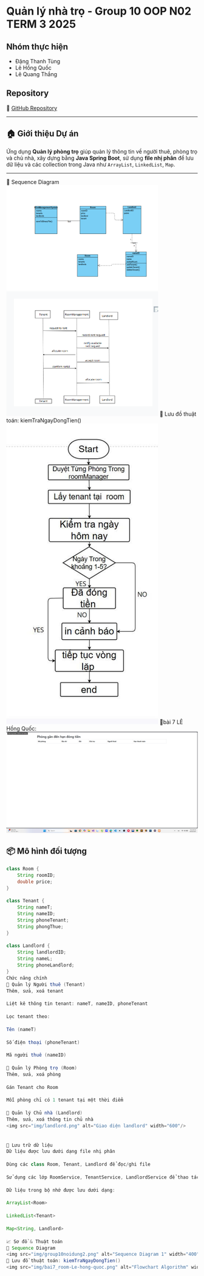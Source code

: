 # Quản lý nhà trọ - Group 10 OOP N02 TERM 3 2025

## Nhóm thực hiện
- Đặng Thanh Tùng  
- Lê Hồng Quốc  
- Lê Quang Thắng  

## Repository
🔗 [GitHub Repository](https://github.com/hoangquoc03/Group10_OOP_N02_term3_2025)

---

## 🏠 Giới thiệu Dự án

Ứng dụng **Quản lý phòng trọ** giúp quản lý thông tin về người thuê, phòng trọ và chủ nhà, xây dựng bằng **Java Spring Boot**, sử dụng **file nhị phân** để lưu dữ liệu và các collection trong Java như `ArrayList`, `LinkedList`, `Map`.

---
🔹 Sequence Diagram
<img src="img/group10noidung2.png" alt="Sequence Diagram 1" width="400"/> <img src="img/group10noidung3.png" alt="Sequence Diagram 2" width="400"/>
🔹 Lưu đồ thuật toán: kiemTraNgayDongTien()
 <img src="img/thuattoanbai5.png" alt="Sequence Diagram 2" width="400"/>
 🔹bài 7 LÊ Hồng Quốc:
<img src="img/bai7_room-Le-hong-quoc.png" alt="Flowchart Algorithm" width="600"/>

## 📦 Mô hình đối tượng

```java
class Room {
    String roomID;
    double price;
}

class Tenant {
    String nameT;
    String nameID;
    String phoneTenant;
    String phongThue;
}

class Landlord {
    String landlordID;
    String nameL;
    String phoneLandlord;
}
Chức năng chính
🔸 Quản lý Người thuê (Tenant)
Thêm, sửa, xoá tenant

Liệt kê thông tin tenant: nameT, nameID, phoneTenant

Lọc tenant theo:

Tên (nameT)

Số điện thoại (phoneTenant)

Mã người thuê (nameID)

🔸 Quản lý Phòng trọ (Room)
Thêm, sửa, xoá phòng

Gán Tenant cho Room

Mỗi phòng chỉ có 1 tenant tại một thời điểm

🔸 Quản lý Chủ nhà (Landlord)
Thêm, sửa, xoá thông tin chủ nhà
<img src="img/landlord.png" alt="Giao diện landlord" width="600"/>


💾 Lưu trữ dữ liệu
Dữ liệu được lưu dưới dạng file nhị phân

Dùng các class Room, Tenant, Landlord để đọc/ghi file

Sử dụng các lớp RoomService, TenantService, LandlordService để thao tác dữ liệu

Dữ liệu trong bộ nhớ được lưu dưới dạng:

ArrayList<Room>

LinkedList<Tenant>

Map<String, Landlord>

📈 Sơ đồ & Thuật toán
🔹 Sequence Diagram
<img src="img/group10noidung2.png" alt="Sequence Diagram 1" width="400"/> <img src="img/group10noidung3.png" alt="Sequence Diagram 2" width="400"/>
🔹 Lưu đồ thuật toán: kiemTraNgayDongTien()
<img src="img/bai7_room-Le-hong-quoc.png" alt="Flowchart Algorithm" width="600"/>

